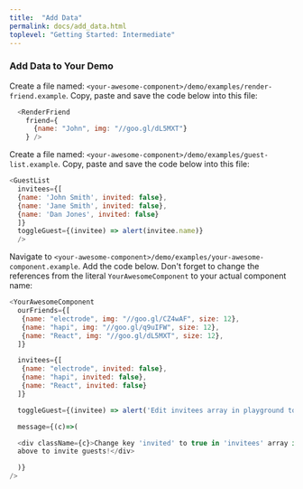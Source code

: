 ```yaml
---
title:  "Add Data"
permalink: docs/add_data.html
toplevel: "Getting Started: Intermediate"
---
```


### Add Data to Your Demo

Create a file named: `<your-awesome-component>/demo/examples/render-friend.example`. Copy, paste and save the code below into this file:

```javascript
  <RenderFriend
    friend={
      {name: "John", img: "//goo.gl/dL5MXT"}
    } />
```

Create a file named: `<your-awesome-component>/demo/examples/guest-list.example`. Copy, paste and save the code below into this file:

```javascript
<GuestList
  invitees={[
  {name: 'John Smith', invited: false},
  {name: 'Jane Smith', invited: false},
  {name: 'Dan Jones', invited: false}
  ]}
  toggleGuest={(invitee) => alert(invitee.name)}
  />
```

Navigate to `<your-awesome-component>/demo/examples/your-awesome-component.example`. Add the code below. Don't forget to change the references from the literal `YourAwesomeComponent` to your actual component name:

```javascript
<YourAwesomeComponent
  ourFriends={[
   {name: "electrode", img: "//goo.gl/CZ4wAF", size: 12},
   {name: "hapi", img: "//goo.gl/q9uIFW", size: 12},
   {name: "React", img: "//goo.gl/dL5MXT", size: 12},
  ]}

  invitees={[
   {name: "electrode", invited: false},
   {name: "hapi", invited: false},
   {name: "React", invited: false}
  ]}

  toggleGuest={(invitee) => alert('Edit invitees array in playground to invite a guest!')}

  message={(c)=>(

  <div className={c}>Change key 'invited' to true in 'invitees' array in the playground
  above to invite guests!</div>

  )}
/>
```
